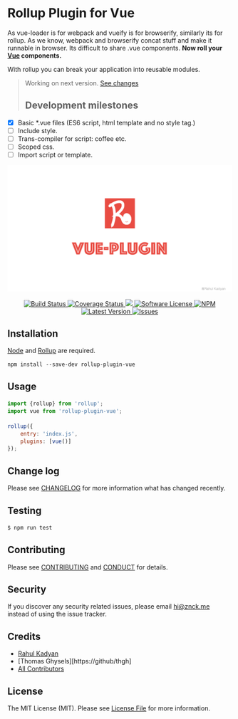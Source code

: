 # Rollup Plugin for Vue
As vue-loader is for webpack and vueify is for browserify, similarly its for rollup. As we know, webpack and browserify concat stuff and make it runnable in browser. Its difficult to share .vue components. **Now roll your [Vue](http://vuejs.org/) components.**

With rollup you can break your application into reusable modules.

> Working on next version. [See changes](https://github.com/znck/rollup-plugin-vue/compare/v1.0.3...HEAD)
> ## Development milestones
- [x] Basic *.vue files (ES6 script, html template and no style tag.)
- [ ] Include style.
- [ ] Trans-compiler for script: coffee etc.
- [ ] Scoped css.
- [ ] Import script or template.

![Rollup Plugin for Vue](cover.png)

<p align="center">
  <a href="https://circleci.com/gh/znck/rollup-plugin-vue">
    <img src="https://circleci.com/gh/znck/rollup-plugin-vue.svg?style=svg" alt="Build Status" />
  </a>
  <a href="https://coveralls.io/github/znck/rollup-plugin-vue?branch=master">
    <img src="https://coveralls.io/repos/github/znck/rollup-plugin-vue/badge.svg?branch=master&style=flat-square" alt="Coverage Status" />
  </a>
  <a href="https://www.codacy.com/app/znck/rollup-plugin-vue">
    <img src="https://api.codacy.com/project/badge/grade/e3402df0135240c29a1d25bab93932a0"/>
  </a>
  <a href="LICENSE">
    <img src="https://img.shields.io/badge/license-MIT-brightgreen.svg?style=flat-square" alt="Software License" />
  </a>
  <a href="https://npmjs.org/package/rollup-plugin-vue">
    <img src="https://img.shields.io/npm/v/rollup-plugin-vue.svg?style=flat-square" alt="NPM" />
  </a>
  <a href="https://github.com/znck/rollup-plugin-vue/releases">
    <img src="https://img.shields.io/github/release/znck/rollup-plugin-vue.svg?style=flat-square" alt="Latest Version" />
  </a>

  <a href="https://github.com/znck/rollup-plugin-vue/issues">
    <img src="https://img.shields.io/github/issues/znck/rollup-plugin-vue.svg?style=flat-square" alt="Issues" />
  </a>
</p>

## Installation
[Node](http://nodejs.org/) and [Rollup](http://rollupjs.org) are required.
```
npm install --save-dev rollup-plugin-vue
```

## Usage

```js
import {rollup} from 'rollup';
import vue from 'rollup-plugin-vue';

rollup({
	entry: 'index.js',
	plugins: [vue()]
});
```

## Change log

Please see [CHANGELOG](CHANGELOG.md) for more information what has changed recently.

## Testing

``` bash
$ npm run test
```

## Contributing

Please see [CONTRIBUTING](CONTRIBUTING.md) and [CONDUCT](CONDUCT.md) for details.

## Security

If you discover any security related issues, please email hi@znck.me instead of using the issue tracker.

## Credits

- [Rahul Kadyan][link-author]
- [Thomas Ghysels][https://github/thgh]
- [All Contributors][link-contributors]

## License

The MIT License (MIT). Please see [License File](LICENSE) for more information.

[link-author]: https://github.com/:author_username
[link-contributors]: ../../contributors
